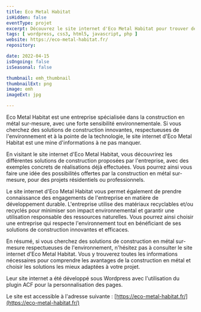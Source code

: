 ```yaml
---
title: Eco Metal Habitat
isHidden: false
eventType: projet
excerpt: Découvrez le site internet d'Eco Metal Habitat pour trouver des solutions de construction en métal sur-mesure, respectueuses de l'environnement.
tags: [ wordpress, css3, html5, javascript, php ]
website: https://eco-metal-habitat.fr/
repository:

date: 2022-04-15
isOngoing: false
isSeasonal: false

thumbnail: emh_thumbnail
thumbnailExt: png
image: emh
imageExt: jpg

---
```


Eco Metal Habitat est une entreprise spécialisée dans la construction en métal sur-mesure, avec une forte sensibilité
environnementale. Si vous cherchez des solutions de construction innovantes, respectueuses de l'environnement et à la
pointe de la technologie, le site internet d'Eco Metal Habitat est une mine d'informations à ne pas manquer.

En visitant le site internet d'Eco Metal Habitat, vous découvrirez les différentes solutions de construction proposées
par l'entreprise, avec des exemples concrets de réalisations déjà effectuées. Vous pourrez ainsi vous faire une idée des
possibilités offertes par la construction en métal sur-mesure, pour des projets résidentiels ou professionnels.

Le site internet d'Eco Metal Habitat vous permet également de prendre connaissance des engagements de l'entreprise en
matière de développement durable. L'entreprise utilise des matériaux recyclables et/ou recyclés pour minimiser son
impact environnemental et garantir une utilisation responsable des ressources naturelles. Vous pourrez ainsi choisir une
entreprise qui respecte l'environnement tout en bénéficiant de ses solutions de construction innovantes et efficaces.

En résumé, si vous cherchez des solutions de construction en métal sur-mesure respectueuses de l'environnement,
n'hésitez pas à consulter le site internet d'Eco Metal Habitat. Vous y trouverez toutes les informations nécessaires
pour comprendre les avantages de la construction en métal et choisir les solutions les mieux adaptées à votre projet.

Leur site internet a été développé sous Wordpress avec l'utilisation du plugin ACF pour la personnalisation des pages.

Le site est accessible à l'adresse suivante : [https://eco-metal-habitat.fr/](https://eco-metal-habitat.fr/)
